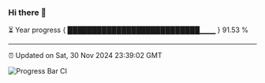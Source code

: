 ### Hi there 👋

⏳ Year progress { ███████████████████████████▁▁▁ } 91.53 %

---

⏰ Updated on Sat, 30 Nov 2024 23:39:02 GMT

![Progress Bar CI](https://github.com/IshwaranRudhara/GIT-ACTION/workflows/Progress%20Bar%20CI/badge.svg)
